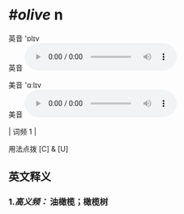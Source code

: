 # ***\#olive*** n
英音 'ɒlɪv  
英音
<audio src="./media/olive-b.aac" controls="controls"></audio>

美音 'ɑːlɪv  
美音
<audio src="./media/olive.aac" controls="controls"></audio>



| 词频 1 |  

用法点拨  [C] & [U]

英文释义
---
### 1.*高义频：* **油橄榄；橄榄树**  


